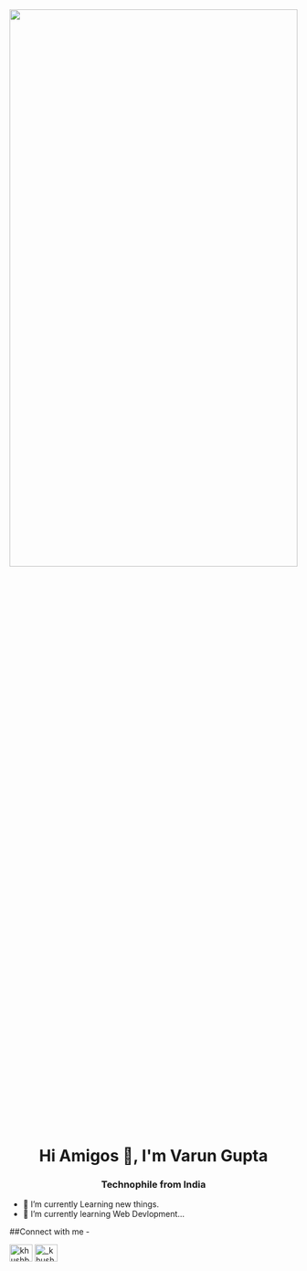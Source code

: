 <img align="center" src="Varun Gupta (2).png" class="banner" width="100%" height="50%"/>

<h1 align="center">Hi Amigos 👋, I'm Varun Gupta</h1>
<h3 align="center">Technophile from India</h3>

<!--
**varun2068/varun2068** is a ✨ _special_ ✨ repository because its `README.md` (this file) appears on your GitHub profile.

Here are some ideas to get you started:
-->

- 🔭 I’m currently Learning new things.
- 🌱 I’m currently learning Web Devlopment...
<!-- - 👯 I’m looking to collaborate on ...
- 🤔 I’m looking for help with ...
- 💬 Ask me about ... 
- 📫 How to reach me: v
- 😄 Pronouns: ...
- ⚡ Fun fact: ...-->

##Connect with me - 
<p align="left">
<a href="https://www.linkedin.com/in/varun-gupta-70a5511a5/" target="blank"><img align="center" src="https://cdn.jsdelivr.net/npm/simple-icons@3.0.1/icons/linkedin.svg" alt="khushboogoel01" height="30" width="40" /></a>
<a href="https://www.instagram.com/v.a.r.u.n.___/" target="blank"><img align="center" src="https://cdn.jsdelivr.net/npm/simple-icons@3.0.1/icons/instagram.svg" alt="_khushboo.goel" height="30" width="40" /></a>
  </p>
